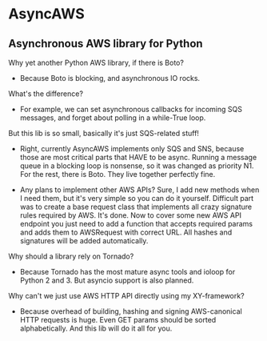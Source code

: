 AsyncAWS
========

Asynchronous AWS library for Python
-----------------------------------

Why yet another Python AWS library, if there is Boto?
- Because Boto is blocking, and asynchronous IO rocks.

What's the difference?
- For example, we can set asynchronous callbacks for incoming SQS messages, and forget about polling in a while-True loop.

But this lib is so small, basically it's just SQS-related stuff!
- Right, currently AsyncAWS implements only SQS and SNS, because those are most critical parts that HAVE to be async. Running a message queue
in a blocking loop is nonsense, so it was changed as priority N1. For the rest, there is Boto. They live together perfectly fine.

- Any plans to implement other AWS APIs?
Sure, I add new methods when I need them, but it's very simple so you can do it yourself. Difficult part was to create a base request class
that implements all crazy signature rules required by AWS. It's done. Now to cover some new AWS API endpoint you just need to add a function that accepts
required params and adds them to AWSRequest with correct URL. All hashes and signatures will be added automatically.

Why should a library rely on Tornado?
- Because Tornado has the most mature async tools and ioloop for Python 2 and 3. But asyncio support is also planned.

Why can't we just use AWS HTTP API directly using my XY-framework?
- Because overhead of building, hashing and signing AWS-canonical HTTP requests is huge.
Even GET params should be sorted alphabetically. And this lib will do it all for you.
